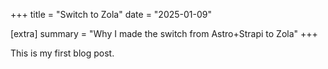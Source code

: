 +++
title = "Switch to Zola"
date = "2025-01-09"

[extra]
summary = "Why I made the switch from Astro+Strapi to Zola"
+++

This is my first blog post.
